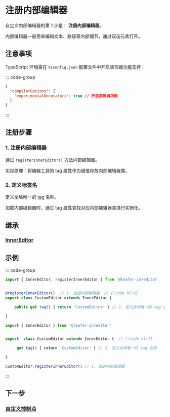# 注册内部编辑器

自定义内部编辑器的第 1 步是： **注册内部编辑器**。

内部编辑器一般用来编辑文本、路径等内部细节，通过双击元素打开。

## 注意事项

TypeScript 环境需在 `tsconfig.json` 配置文件中开启装饰器功能支持：

::: code-group

```json [tsconfig.json]
{
  "compilerOptions": {
    "experimentalDecorators": true // 开启装饰器功能
  }
}
```

:::

## 注册步骤

### 1. 注册内部编辑器

通过 `registerInnerEditor()` 方法内部编辑器。

实现原理：将编辑工具的 tag 属性作为键值存放内部编辑器类。

### 2. 定义标签名

定义全局唯一的 [tag](/reference/property/tag.md) 名称。

加载内部编辑器时，通过 tag 属性查找对应内部编辑器类进行实例化。

## 继承

### [InnerEditor](../InnerEditor.md)

## 示例

::: code-group

```ts
import { InnerEditor, registerInnerEditor } from '@leafer-in/editor'


@registerInnerEditor()  // 1. 注册内部编辑器  // [!code hl:6]
export class CustomEditor extends InnerEditor {

    public get tag() { return 'CustomEditor' } // 2. 定义全局唯一的 tag 名称

}
```

```js
import { InnerEditor } from '@leafer-in/editor'


export  class CustomEditor extends InnerEditor {  // [!code hl:7]

     get tag() { return 'CustomEditor' } // 2. 定义全局唯一的 tag 名称

}

CustomEditor.registerInnerEditor() // 1. 注册内部编辑器 
```
:::

## 下一步

### [自定义控制点](/plugin/in/editor/editInner/load.md)
